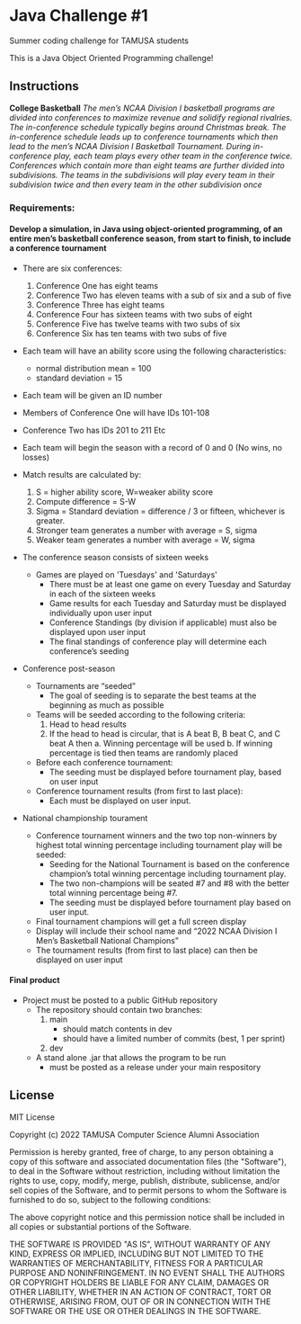 # Java Challenge #1
Summer coding challenge for TAMUSA students

This is a Java Object Oriented Programming challenge!

## Instructions
**College Basketball**
*The men’s NCAA Division I basketball programs are divided into conferences to maximize revenue and solidify regional rivalries. The in-conference schedule typically begins around Christmas break.  The in-conference schedule leads up to conference tournaments which then lead to the men’s NCAA Division I Basketball Tournament. During in-conference play, each team plays every other team in the conference twice. Conferences which contain more than eight teams are further divided into subdivisions. The teams in the subdivisions will play every team in their subdivision twice and then every team in the other subdivision once* 

### Requirements:

#### Develop a simulation, in Java using object-oriented programming, of an entire men’s basketball conference season, from start to finish, to include a conference tournament 

* There are six conferences:
    1.	Conference One has eight teams
    2.	Conference Two has eleven teams with a sub of six and a sub of five
    3.	Conference Three has eight teams
    4.	Conference Four has sixteen teams with two subs of eight
    5.	Conference Five has twelve teams with two subs of six
    6.	Conference Six has ten teams with two subs of five

* Each team will have an ability score using the following characteristics:
    * normal distribution mean = 100
    * standard deviation = 15

* Each team will be given an ID number

* Members of Conference One will have IDs 101-108 

* Conference Two has IDs 201 to 211 Etc

* Each team will begin the season with a record of 0 and 0 (No wins, no losses)

* Match results are calculated by:
    1.	S = higher ability score, W=weaker ability score
    2.	Compute difference = S-W
    3.	Sigma = Standard deviation = difference / 3 or fifteen, whichever is greater.
    4.	Stronger team generates a number with average = S, sigma
    5.	Weaker team generates a number with average = W, sigma
 
* The conference season consists of sixteen weeks
    * Games are played on 'Tuesdays' and 'Saturdays'
        * There must be at least one game on every Tuesday and Saturday in each of the sixteen weeks
        * Game results for each Tuesday and Saturday must be displayed individually upon user input
        * Conference Standings (by division if applicable) must also be displayed upon user input
        * The final standings of conference play will determine each conference’s seeding
* Conference post-season
    * Tournaments are “seeded”
        * The goal of seeding is to separate the best teams at the beginning as much as possible
    * Teams will be seeded according to the following criteria:
        1.	Head to head results
        2.	If the head to head is circular, that is A beat B, B beat C, and C beat A then 
            a.	Winning percentage will be used
            b.	If winning percentage is tied then teams are randomly placed
    * Before each conference tournament:
        * The seeding must be displayed before tournament play, based on user input
    * Conference tournament results (from first to last place):
        * Each must be displayed on user input.
* National championship tourament
    * Conference tournament winners and the two top non-winners by highest total winning percentage including tournament play will be seeded: 
        * Seeding for the National Tournament is based on the conference champion’s total winning percentage including tournament play.
        * The two non-champions will be seated #7 and #8 with the better total winning percentage being #7.
        * The seeding must be displayed before tournament play based on user input.
    * Final tournament champions will get a full screen display
    * Display will include their school name and “2022 NCAA Division I Men’s Basketball National Champions”
    * The tournament results (from first to last place) can then be displayed on user input

#### Final product

* Project must be posted to a public GitHub repository
    * The repository should contain two branches:
        1. main 
            * should match contents in dev
            * should have a limited number of commits (best, 1 per sprint)
        2. dev
    * A stand alone .jar that allows the program to be run
        * must be posted as a release under your main respository



## License
MIT License

Copyright (c) 2022 TAMUSA Computer Science Alumni Association

Permission is hereby granted, free of charge, to any person obtaining a copy
of this software and associated documentation files (the "Software"), to deal
in the Software without restriction, including without limitation the rights
to use, copy, modify, merge, publish, distribute, sublicense, and/or sell
copies of the Software, and to permit persons to whom the Software is
furnished to do so, subject to the following conditions:

The above copyright notice and this permission notice shall be included in all
copies or substantial portions of the Software.

THE SOFTWARE IS PROVIDED "AS IS", WITHOUT WARRANTY OF ANY KIND, EXPRESS OR
IMPLIED, INCLUDING BUT NOT LIMITED TO THE WARRANTIES OF MERCHANTABILITY,
FITNESS FOR A PARTICULAR PURPOSE AND NONINFRINGEMENT. IN NO EVENT SHALL THE
AUTHORS OR COPYRIGHT HOLDERS BE LIABLE FOR ANY CLAIM, DAMAGES OR OTHER
LIABILITY, WHETHER IN AN ACTION OF CONTRACT, TORT OR OTHERWISE, ARISING FROM,
OUT OF OR IN CONNECTION WITH THE SOFTWARE OR THE USE OR OTHER DEALINGS IN THE
SOFTWARE.
